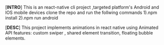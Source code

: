 [**INTRO**]
This is an react-native cli project ,targeted platform's Android and IOS mobile devices
clone the repo and run the follwing commands
1).npm install
2).npm run android

[**DESC**]
This project implements animations in react native using Animated API
features:
custom swiper ,
shared element transition,
floating bubble elements.




